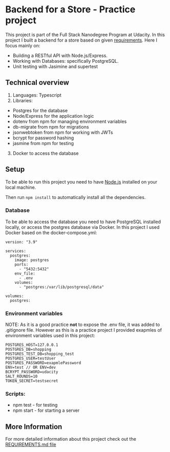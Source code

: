 # Backend for a Store - Practice project

This project is part of the Full Stack Nanodegree Program at Udacity. In this project I built a backend for a store based on given [requirements](https://github.com/susi189/storefront-backend-project/blob/master/REQUIREMENTS.md). Here I focus mainly on:

- Building a RESTful API with Node.js/Express.
- Working with Databases: specifically PostgreSQL.
- Unit testing with Jasimine and supertest

## Technical overview

1. Languages: Typescript
2. Libraries:

- Postgres for the database
- Node/Express for the application logic
- dotenv from npm for managing environment variables
- db-migrate from npm for migrations
- jsonwebtoken from npm for working with JWTs
- bcrypt for password hashing
- jasmine from npm for testing

3. Docker to access the database

## Setup

To be able to run this project you need to have [Node.js](https://nodejs.org/en/download/) installed on your local machine.

Then run `npm install` to automatically install all the dependencies.

### Database

To be able to access the database you need to have PostgreSQL installed locally, or access the postgres database via Docker. In this project I used Docker based on the docker-compose.yml:

```
version: "3.9"

services:
  postgres:
    image: postgres
    ports:
      - "5432:5432"
    env_file:
      - .env
    volumes:
      - "postgres:/var/lib/postgresql/data"

volumes:
  postgres:

```

### Environment variables

NOTE: As it is a good practice **not** to expose the .env file, it was added to .gitignore file. However as this is a practice project I provided exapmles of environment variables used in this project:

```
POSTGRES_HOST=127.0.0.1
POSTGRES_DB=shopping
POSTGRES_TEST_DB=shopping_test
POSTGRES_USER=testUser
POSTGRES_PASSWORD=exapmlePassword
ENV=test // OR ENV=dev
BCRYPT_PASSWORD=udacity
SALT_ROUNDS=10
TOKEN_SECRET=testsecret

```

### Scripts:

- npm test - for testing
- npm start - for starting a server

## More Information

For more detailed information about this project check out the [REQUIREMENTS.md file](https://github.com/susi189/storefront-backend-project/blob/master/REQUIREMENTS.md)

